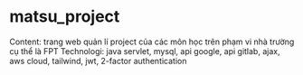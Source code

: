 # matsu_project
 Content: trang web quản lí project của các môn học trên phạm vi nhà trường cụ thể là FPT 
 Technologi: java servlet, mysql, api google, api gitlab, ajax, aws cloud, tailwind, jwt, 2-factor authentication
